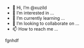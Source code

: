 - 👋 Hi, I’m @xuzild
- 👀 I’m interested in ...
- 🌱 I’m currently learning ...
- 💞️ I’m looking to collaborate on ...
- 📫 How to reach me ...

<!---
xuzild/xuzild is a ✨ special ✨ repository because its `README.md` (this file) appears on your GitHub profile.
You can click the Preview link to take a look at your changes.
--->
fgnhdf

